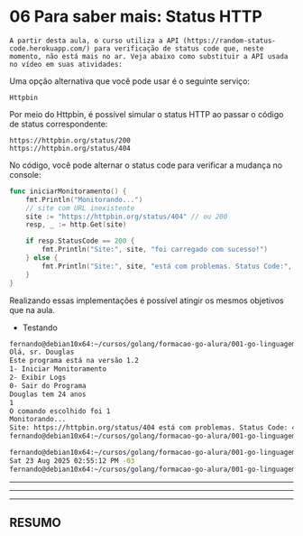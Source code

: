 # 06 Para saber mais: Status HTTP 

    A partir desta aula, o curso utiliza a API (https://random-status-code.herokuapp.com/) para verificação de status code que, neste momento, não está mais no ar. Veja abaixo como substituir a API usada no vídeo em suas atividades:

Uma opção alternativa que você pode usar é o seguinte serviço:

    Httpbin

Por meio do Httpbin, é possível simular o status HTTP ao passar o código de status correspondente:

    https://httpbin.org/status/200
    https://httpbin.org/status/404

No código, você pode alternar o status code para verificar a mudança no console:

~~~~go
func iniciarMonitoramento() {
    fmt.Println("Monitorando...")
    // site com URL inexistente
    site := "https://httpbin.org/status/404" // ou 200
    resp, _ := http.Get(site)

    if resp.StatusCode == 200 {
        fmt.Println("Site:", site, "foi carregado com sucesso!")
    } else {
        fmt.Println("Site:", site, "está com problemas. Status Code:", resp.StatusCode)
    }
}
~~~~

Realizando essas implementações é possível atingir os mesmos objetivos que na aula.


- Testando

~~~~bash
fernando@debian10x64:~/cursos/golang/formacao-go-alura/001-go-linguagem-do-google/04-Fazendo-requisicoes-para-a-web$ go run 06-monitoramento-http.go
Olá, sr. Douglas
Este programa está na versão 1.2
1- Iniciar Monitoramento
2- Exibir Logs
0- Sair do Programa
Douglas tem 24 anos
1
O comando escolhido foi 1
Monitorando...
Site: https://httpbin.org/status/404 está com problemas. Status Code: 404
fernando@debian10x64:~/cursos/golang/formacao-go-alura/001-go-linguagem-do-google/04-Fazendo-requisicoes-para-a-web$

fernando@debian10x64:~/cursos/golang/formacao-go-alura/001-go-linguagem-do-google/04-Fazendo-requisicoes-para-a-web$ date
Sat 23 Aug 2025 02:55:12 PM -03
fernando@debian10x64:~/cursos/golang/formacao-go-alura/001-go-linguagem-do-google/04-Fazendo-requisicoes-para-a-web$
~~~~



---------------------------------------------------
---------------------------------------------------
---------------------------------------------------
## RESUMO